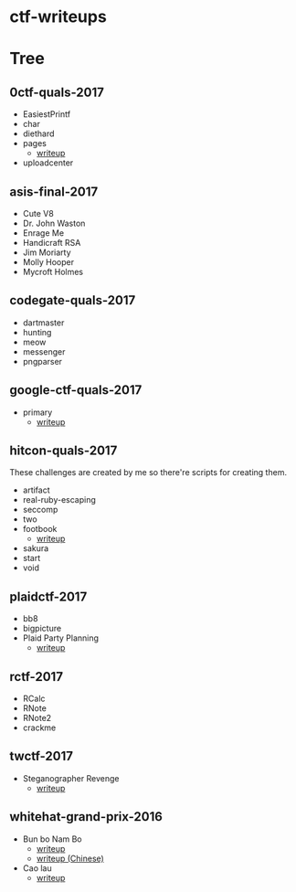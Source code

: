 # ctf-writeups

# Tree

## 0ctf-quals-2017

* EasiestPrintf
* char
* diethard
* pages
  - [writeup](https://david942j.blogspot.com/2017/03/write-up-0ctf-2017-qual-pwn647-pages.html)
* uploadcenter

## asis-final-2017

* Cute V8
* Dr. John Waston
* Enrage Me
* Handicraft RSA
* Jim Moriarty
* Molly Hooper
* Mycroft Holmes

## codegate-quals-2017

* dartmaster
* hunting
* meow
* messenger
* pngparser

## google-ctf-quals-2017

* primary
  - [writeup](https://david942j.blogspot.com/2017/06/write-up-google-ctf-2017-pwn474-primary.html)

## hitcon-quals-2017

These challenges are created by me so there're scripts for creating them.

* artifact
* real-ruby-escaping
* seccomp
* two
* footbook
  - [writeup](https://github.com/david942j/ctf-writeups/blob/master/hitcon-quals-2017/footbook/README.md)
* sakura
* start
* void

## plaidctf-2017

* bb8
* bigpicture
* Plaid Party Planning
  - [writeup](https://david942j.blogspot.com/2017/04/write-up-plaidctf-2017-pwn400-plaid.html)

## rctf-2017

* RCalc
* RNote
* RNote2
* crackme

## twctf-2017

* Steganographer Revenge
  - [writeup](https://david942j.blogspot.com/2017/09/write-up-tokyo-westerns-ctf-2017-rev500.html)

## whitehat-grand-prix-2016

* Bun bo Nam Bo
  - [writeup](https://david942j.blogspot.tw/2016/12/write-up-whitehat-grand-prix-2016_21.html)
  - [writeup (Chinese)](https://david942j.blogspot.com/2016/12/write-up-whitehat-grand-prix-2016.html)
* Cao lau
  - [writeup](https://david942j.blogspot.com/2016/12/write-up-whitehat-grand-prix-2016_24.html)
